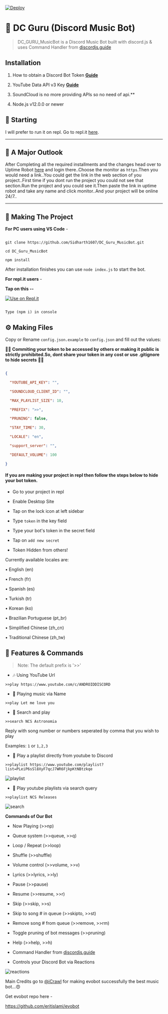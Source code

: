 [![Deploy](https://www.herokucdn.com/deploy/button.svg)](https://heroku.com/deploy?template=https://github.com/eritislami/evobot)

# 🤖 DC Guru (Discord Music Bot) 

> DC_GURU_MusicBot is a Discord Music Bot built with discord.js & uses Command Handler from [discordjs.guide](https://discordjs.guide)

## Installation

1. How to obtain a Discord Bot Token **[Guide](https://discordjs.guide/preparations/setting-up-a-bot-application.html#creating-your-bot)**

2. YouTube Data API v3 Key **[Guide](https://developers.google.com/youtube/v3/getting-started)**  

3. SoundCloud is no more providing APIs so no need of api.**

4. Node.js v12.0.0 or newer

## 🏁 Starting

I will prefer to run it on repl. Go to repl.it [here](https://repl.it/).

----

## 🧐 A Major Outlook

After Completing all the required installments and the changes head over to Uptime Robot [here](https://uptimerobot.com/) and login there..Choose the monitor as `https`.Then you would need a link..You could get the link in the web section of you project..First time if you dont run the project you could not see that section.Run the project and you could see it.Then paste the link in uptime robot and take any name and click monitor..And your project will be online 24/7..

---

## 🔎 Making The Project

**For PC users using VS Code** -

```

git clone https://github.com/Sidharth1607/DC_Guru_MusicBot.git

cd DC_Guru_MusicBot

npm install

```

After installation finishes you can use `node index.js` to start the bot.

**For repl.it users** -

**Tap on this --**

[![Use on Repl.it](https://repl.it/badge/github/ZeroDiscord/EconomyBot)](https://repl.it/github/gtagamermods/admusicbot)

```

Type (npm i) in console

```

## ⚙️ Making Files

Copy or Rename `config.json.example` to `config.json` and fill out the values:

🚨🚨 **Commiting your token to be accessed by others or making it public is strictly prohibited.So, dont share your token in any cost or use .gitignore to hide secrets** 🚨🚨

```json

{

  "YOUTUBE_API_KEY": "",

  "SOUNDCLOUD_CLIENT_ID": "",

  "MAX_PLAYLIST_SIZE": 10,

  "PREFIX": ">>",

  "PRUNING": false,

  "STAY_TIME": 30,

  "LOCALE": "en",

  "support_server": "",

  "DEFAULT_VOLUME": 100

}

```

#### If you are making your project in repl then follow the steps below to hide your bot token.

* Go to your project in repl

* Enable Desktop Site

* Tap on the lock icon at left sidebar

* Type ```token``` in the key field

* Type your bot's token in the secret field

* Tap on ```add new secret```

* Token Hidden from others!

Currently available locales are:

• English (en)

• French (fr)

• Spanish (es)

• Turkish (tr)

• Korean (ko)

• Brazilian Portuguese (pt_br)

• Simplified Chinese (zh_cn)

• Traditional Chinese (zh_tw)

## 📝 Features & Commands

> Note: The default prefix is '>>'

* 🎶 Using YouTube Url

`>>play https://www.youtube.com/c/ANDROIDDISCORD`

* 🔎 Playing music via Name

`>>play Let me love you`

* 🔎 Search and play

`>>search NCS Astronomia`

Reply with song number or numbers seperated by comma that you wish to play

Examples: `1` or `1,2,3`

* 📃 Play a playlist directly from youtube to Discord

`>>playlist https://www.youtube.com/playlist?list=PLeiP6sSl8XyF7qcJ7WR6FjkpKtNBtzkqe`

![playlist](https://cdn.discordapp.com/attachments/770999676496248832/851801353999220736/Screenshot_2021-06-08-18-02-45-67.jpg)

* 🔎 Play youtube playlists via search query

`>>playlist NCS Releases`

![search](https://cdn.discordapp.com/attachments/770999676496248832/851801354413539328/Screenshot_2021-06-08-18-02-12-19.jpg)

**Commands of Our Bot**

* Now Playing (>>np)

* Queue system (>>queue, >>q)

* Loop / Repeat (>>loop)

* Shuffle (>>shuffle)

* Volume control (>>volume, >>v)

* Lyrics (>>lyrics, >>ly)

* Pause (>>pause)

* Resume (>>resume, >>r)

* Skip (>>skip, >>s)

* Skip to song # in queue (>>skipto, >>st)

* Remove song # from queue (>>remove, >>rm)

* Toggle pruning of bot messages (>>pruning)

* Help (>>help, >>h)

* Command Handler from [discordjs.guide](https://discordjs.guide/)

* Controls your Discord Bot via Reactions

![reactions](https://cdn.discordapp.com/attachments/770999676496248832/851801353679667210/Screenshot_2021-06-08-18-03-51-91.jpg)

Main Credits go to [@iCrawl](https://github.com/iCrawl) for making evobot successfully the best music bot...😍

Get evobot repo here - 

https://github.com/eritislami/evobot
